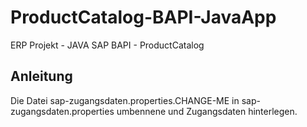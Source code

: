 # ProductCatalog-BAPI-JavaApp
ERP Projekt - JAVA SAP BAPI - ProductCatalog

## Anleitung
Die Datei sap-zugangsdaten.properties.CHANGE-ME in sap-zugangsdaten.properties umbennene und Zugangsdaten hinterlegen.
